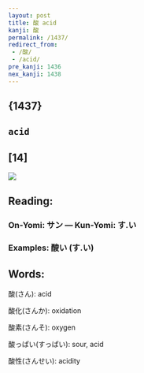 ```yaml
---
layout: post
title: 酸 acid
kanji: 酸
permalink: /1437/
redirect_from:
 - /酸/
 - /acid/
pre_kanji: 1436
nex_kanji: 1438
---
```


## {1437}

## `acid`

## [14]

<div class="stroke"><img src="E985B8.png" /></div>

## Reading:

### On-Yomi: サン &mdash; Kun-Yomi: す.い

### Examples: 酸い (す.い)

## Words:

酸(さん): acid

酸化(さんか): oxidation

酸素(さんそ): oxygen

酸っぱい(すっぱい): sour, acid

酸性(さんせい): acidity
